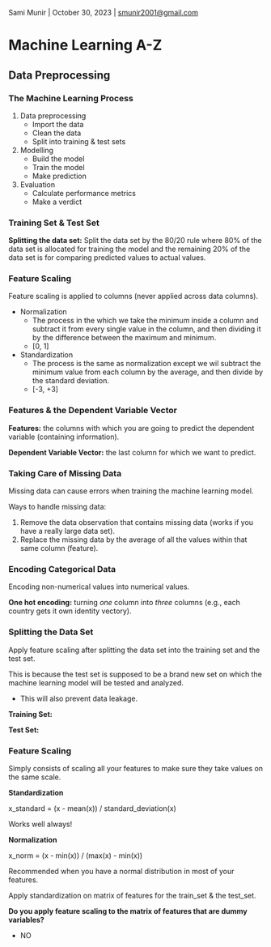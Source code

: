 Sami Munir | October 30, 2023 | smunir2001@gmail.com
# Machine Learning A-Z
## Data Preprocessing
### The Machine Learning Process
1. Data preprocessing
    * Import the data
    * Clean the data
    * Split into training & test sets
2. Modelling
    * Build the model
    * Train the model
    * Make prediction
3. Evaluation
    * Calculate performance metrics
    * Make a verdict
### Training Set & Test Set
__Splitting the data set:__ Split the data set by the 80/20 rule where 80% of the data set is allocated for training the model and the remaining 20% of the data set is for comparing predicted values to actual values.

### Feature Scaling
Feature scaling is applied to columns (never applied across data columns).
* Normalization
    * The process in the which we take the minimum inside a column and subtract it from every single value in the column, and then dividing it by the difference between the maximum and minimum.
    * [0, 1]
* Standardization
    * The process is the same as normalization except we wil subtract the minimum value from each column by the average, and then divide by the standard deviation.
    * [-3, +3]

### Features & the Dependent Variable Vector
__Features:__ the columns with which you are going to predict the dependent variable (containing information).

__Dependent Variable Vector:__ the last column for which we want to predict.
### Taking Care of Missing Data
Missing data can cause errors when training the machine learning model.

Ways to handle missing data:
1. Remove the data observation that contains missing data (works if you have a really large data set).
2. Replace the missing data by the average of all the values within that same column (feature).

### Encoding Categorical Data
Encoding non-numerical values into numerical values.

__One hot encoding:__ turning *one* column into *three* columns (e.g., each country gets it own identity vectory).

### Splitting the Data Set
Apply feature scaling after splitting the data set into the training set and the test set.

This is because the test set is supposed to be a brand new set on which the machine learning model will be tested and analyzed.
* This will also prevent data leakage.

__Training Set:__

__Test Set:__

### Feature Scaling
Simply consists of scaling all your features to make sure they take values on the same scale.

__Standardization__

x_standard = (x - mean(x)) / standard_deviation(x)

Works well always!

__Normalization__

x_norm = (x - min(x)) / (max(x) - min(x))

Recommended when you have a normal distribution in most of your features.

Apply standardization on matrix of features for the train_set & the test_set.

__Do you apply feature scaling to the matrix of features that are dummy variables?__
* NO
